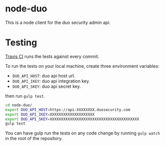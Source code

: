 # node-duo
This is a node client for the duo security admin api.

# Testing
[Travis CI](https://travis-ci.org/) runs the tests against every commit.

To run the tests on your local machine, create three environment variables:
 
- `DUO_API_HOST`: duo api host url. 
- `DUO_API_IKEY`: duo api integration key.
- `DUO_API_SKEY`: duo api secret key.

then run `gulp test`.

```bash
cd node-duo/
export DUO_API_HOST=https://api-XXXXXXXX.duosecurity.com
export DUO_API_IKEY=XXXXXXXXXXXXXXXXXXXX
export DUO_API_SKEY=XXXXXXXXXXXXXXXXXXXXXXXXXXXXXXXXXXXXXXXX
gulp test
```

You can have gulp run the tests on any code change by running `gulp watch` in the root of the repository.

